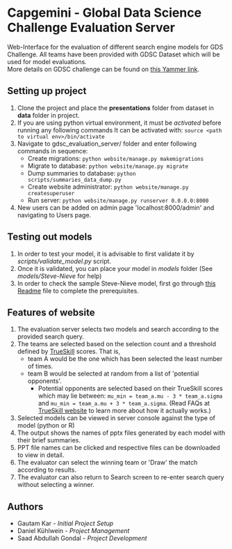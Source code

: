# Capgemini - Global Data Science Challenge Evaluation Server
Web-Interface for the evaluation of different search engine models for GDS Challenge. All teams have been provided with GDSC Dataset which will be used for model evaluations.  
More details on GDSC challenge can be found on [this Yammer link](https://www.yammer.com/capgemini.com/#/threads/inGroup?type=in_group&feedId=13438430&view=all).

## Setting up project
1. Clone the project and place the __presentations__ folder from dataset in __data__ folder in project.
2. If you are using python virtual environment, it must be _activated_ before running any following commands
 It can be activated with:
 `source <path to virtual env>/bin/activate`
3. Navigate to gdsc_evaluation_server/ folder and enter following commands in sequence:
    * Create migrations:
            `python website/manage.py makemigrations`
    * Migrate to database:
            `python website/manage.py migrate`
    * Dump summaries to database:
            `python scripts/summaries_data_dump.py`
    * Create website administrator:
            `python website/manage.py createsuperuser`
    * Run server:
            `python website/manage.py runserver 0.0.0.0:8000`
4. New users can be added on admin page 'localhost:8000/admin' and navigating to Users page.


## Testing out models
1. In order to test your model, it is advisable to first validate it by _scripts/validate_model.py_ script. 
2. Once it is validated, you can place your model in _models_ folder (See _models/Steve-Nieve_ for help)
3. In order to check the sample Steve-Nieve model, first go through [this Readme](https://github.com/dkuehlwein/capgemini-gdsc/blob/master/models/Steve-Nieve/README.md) file to complete the prerequisites. 

## Features of website
1. The evaluation server selects two models and search according to the provided search query. 
2. The teams are selected based on the selection count and a threshold defined by [TrueSkill](https://www.microsoft.com/en-us/research/project/trueskill-ranking-system/?from=http%3A%2F%2Fresearch.microsoft.com%2Fen-us%2Fprojects%2Ftrueskill) scores. That is, 
    * team A would be the one which has been selected the least number of times.
    * team B would be selected at random from a list of 'potential opponents'. 
        * Potential opponents are selected based on their TrueSkill scores which may lie between: 
            `mu_min = team_a.mu - 3 * team_a.sigma` and `mu_min = team_a.mu + 3 * team_a.sigma`. (Read FAQs at [TrueSkill website](https://www.microsoft.com/en-us/research/project/trueskill-ranking-system/?from=http%3A%2F%2Fresearch.microsoft.com%2Fen-us%2Fprojects%2Ftrueskill) to learn more about how it actually works.)
3. Selected models can be viewed in server console against the type of model (python or R)  
4. The output shows the names of pptx files generated by each model with their brief summaries. 
5. PPT file names can be clicked and respective files can be downloaded to view in detail.
6. The evaluator can select the winning team or 'Draw' the match according to results.
7. The evaluator can also return to Search screen to re-enter search query without selecting a winner.


## Authors 
* Gautam Kar - _Initial Project Setup_
* Daniel Kühlwein - _Project Management_
* Saad Abdullah Gondal - _Project Development_


